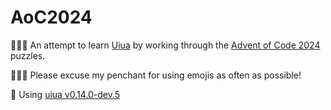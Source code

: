 # AoC2024

👩🏻‍💻 An attempt to learn [Uiua](https://www.uiua.org/) by working through the [Advent of Code 2024](https://adventofcode.com/2024) puzzles.

🤷🏻‍♀️ Please excuse my penchant for using emojis as often as possible!

📀 Using [uiua v0.14.0-dev.5 ](https://github.com/uiua-lang/uiua#90b11407)